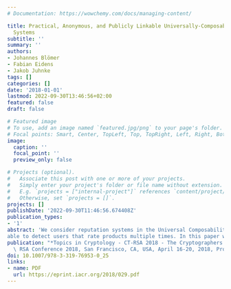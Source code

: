 ```yaml
---
# Documentation: https://wowchemy.com/docs/managing-content/

title: Practical, Anonymous, and Publicly Linkable Universally-Composable Reputation
  Systems
subtitle: ''
summary: ''
authors:
- Johannes Blömer
- Fabian Eidens
- Jakob Juhnke
tags: []
categories: []
date: '2018-01-01'
lastmod: 2022-09-30T13:46:56+02:00
featured: false
draft: false

# Featured image
# To use, add an image named `featured.jpg/png` to your page's folder.
# Focal points: Smart, Center, TopLeft, Top, TopRight, Left, Right, BottomLeft, Bottom, BottomRight.
image:
  caption: ''
  focal_point: ''
  preview_only: false

# Projects (optional).
#   Associate this post with one or more of your projects.
#   Simply enter your project's folder or file name without extension.
#   E.g. `projects = ["internal-project"]` references `content/project/deep-learning/index.md`.
#   Otherwise, set `projects = []`.
projects: []
publishDate: '2022-09-30T11:46:56.674408Z'
publication_types:
- '1'
abstract: 'We consider reputation systems in the Universal Composability Framework where users can anonymously rate each others products that they purchased previously. To obtain trustworthy, reliable, and honest ratings, users are allowed to rate products only once. Everybody is
able to detect users that rate products multiple times. In this paper we present an ideal functionality for such reputation systems and give an efficient realization that is usable in practical applications.'
publication: "*Topics in Cryptology - CT-RSA 2018 - The Cryptographers' Track at the\
  \ RSA Conference 2018, San Francisco, CA, USA, April 16-20, 2018, Proceedings*"
doi: 10.1007/978-3-319-76953-0_25
links:
- name: PDF
  url: https://eprint.iacr.org/2018/029.pdf
---
```

